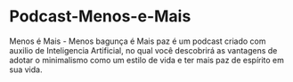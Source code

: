 # Podcast-Menos-e-Mais
Menos é Mais - Menos bagunça é Mais paz é um podcast criado com auxilio de Inteligencia Artificial, no qual você descobrirá as vantagens de adotar o minimalismo como um estilo de vida e ter mais paz de espírito em sua vida.
